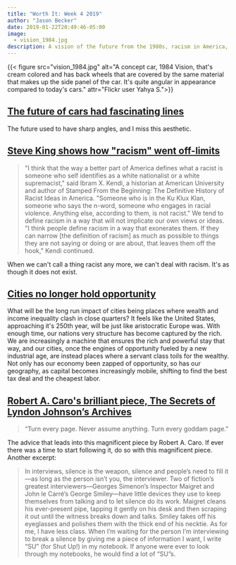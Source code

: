 ```yaml
---
title: "Worth It: Week 4 2019"
author: "Jason Becker"
date: 2019-01-22T20:49:46-05:00
image:
  - vision_1984.jpg
description: A vision of the future from the 1980s, racism in America, cities lose their potent power as engines of mobility, and Robert A. Caro's continued genius.
---
```


{{< figure src="vision_1984.jpg" alt="A concept car, 1984 Vision, that's cream colored and has back wheels that are covered by the same material that makes up the side panel of the car. It's quite angular in appearance compared to today's cars." attr="Flickr user Yahya S.">}}

## [The future of cars had fascinating lines](http://www.bobave.com/2018/12/retrofuturism-15-futuristic-car.html)

The future used to have sharp angles, and I miss this aesthetic.

## [Steve King shows how "racism" went off-limits](https://www.vox.com/policy-and-politics/2019/1/16/18183799/gop-steve-king-conservatism-racism-language-politics)

> "I think that the way a better part of America defines what a racist is someone who self identifies as a white nationalist or a white supremacist," said Ibram X. Kendi, a historian at American University and author of Stamped From the Beginning: The Definitive History of Racist Ideas in America. "Someone who is in the Ku Klux Klan, someone who says the n-word, someone who engages in racial violence. Anything else, according to them, is not racist."
> We tend to define racism in a way that will not implicate our own views or ideas. "I think people define racism in a way that exonerates them. If they can narrow [the definition of racism] as much as possible to things they are not saying or doing or are about, that leaves them off the hook," Kendi continued.

When we can't call a thing racist any more, we can't deal with racism. It's as though it does not exist.

## [Cities no longer hold opportunity](https://www.nytimes.com/2019/01/11/upshot/big-cities-low-skilled-workers-wages.html)

What will be the long run impact of cities being places where wealth and income inequality clash in close quarters? It feels like the United States, approaching it's 250th year, will be just like aristocratic Europe was. With enough time, our nations very structure has become captured by the rich. We are increasingly a machine that ensures the rich and powerful stay that way, and our cities, once the engines of opportunity fueled by a new industrial age, are instead places where a servant class toils for the wealthy. Not only has our economy been zapped of opportunity, so has our geography, as capital becomes increasingly mobile, shifting to find the best tax deal and the cheapest labor. 

## [Robert A. Caro's brilliant piece, The Secrets of Lyndon Johnson’s Archives](https://www.newyorker.com/magazine/2019/01/28/the-secrets-of-lyndon-johnsons-archives)

> “Turn every page. Never assume anything. Turn every goddam page.” 

The advice that leads into this magnificent piece by Robert A. Caro. If ever there was a time to start following it, do so with this magnificent piece. Another excerpt:

>In interviews, silence is the weapon, silence and people’s need to fill it—as long as the person isn’t you, the interviewer. Two of fiction’s greatest interviewers—Georges Simenon’s Inspector Maigret and John le Carré’s George Smiley—have little devices they use to keep themselves from talking and to let silence do its work. Maigret cleans his ever-present pipe, tapping it gently on his desk and then scraping it out until the witness breaks down and talks. Smiley takes off his eyeglasses and polishes them with the thick end of his necktie. As for me, I have less class. When I’m waiting for the person I’m interviewing to break a silence by giving me a piece of information I want, I write “SU” (for Shut Up!) in my notebook. If anyone were ever to look through my notebooks, he would find a lot of “SU”s.

